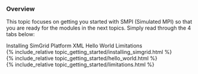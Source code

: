 


<div class="container ui raised segment">
<h3 class="ui header">Overview</h3>

  <p class="ui">This topic focuses on getting you started with SMPI (Simulated MPI)
  so that you are ready for the modules in the next topics. Simply read through the
  4 tabs below:
  </p>
</div>


<div class="ui pointing secondary menu">
  <a class="item active" data-tab="first">Installing SimGrid</a>
  <a class="item " data-tab="second">Platform XML</a>
  <a class="item" data-tab="third">Hello World</a>
  <a class="item" data-tab="fourth">Limitations</a>
</div>


<div class="ui tab segment active" data-tab="first">
  {% include_relative topic_getting_started/installing_simgrid.html %}
</div>


<!--
<div class="ui tab segment " data-tab="second">
  {% include_relative topic_getting_started/platform_xml.html %}
</div>
-->


<div class="ui tab segment" data-tab="third">
  {% include_relative topic_getting_started/hello_world.html %}
</div>


<div class="ui tab segment" data-tab="fourth">
  {% include_relative topic_getting_started/limitations.html %}
</div>




